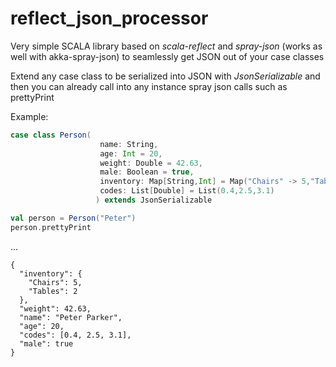 # reflect_json_processor

Very simple SCALA library based on *scala-reflect* and *spray-json* (works as well with akka-spray-json) to seamlessly get JSON out of your case classes

Extend any case class to be serialized into JSON with *JsonSerializable* and then you can already call into any instance spray json calls such as prettyPrint

Example:

```scala
case class Person(
                    name: String,
                    age: Int = 20,
                    weight: Double = 42.63,
                    male: Boolean = true,
                    inventory: Map[String,Int] = Map("Chairs" -> 5,"Tables" -> 2),
                    codes: List[Double] = List(0.4,2.5,3.1)
                   ) extends JsonSerializable

val person = Person("Peter")
person.prettyPrint
```
...
```
{
  "inventory": {
    "Chairs": 5,
    "Tables": 2
  },
  "weight": 42.63,
  "name": "Peter Parker",
  "age": 20,
  "codes": [0.4, 2.5, 3.1],
  "male": true
}
```
